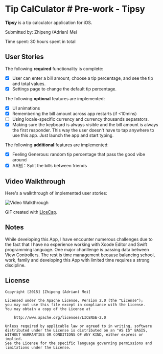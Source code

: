 # Tip CalCulator # Pre-work - Tipsy

**Tipsy** is a tip calculator application for iOS.

Submitted by: Zhipeng (Adrian) Mei

Time spent: 30 hours spent in total

## User Stories

The following **required** functionality is complete:

* [x] User can enter a bill amount, choose a tip percentage, and see the tip and total values.
* [x] Settings page to change the default tip percentage.

The following **optional** features are implemented:
* [x] UI animations
* [x] Remembering the bill amount across app restarts (if <10mins)
* [ ] Using locale-specific currency and currency thousands separators.
* [x] Making sure the keyboard is always visible and the bill amount is always the first responder. This way the user doesn't have to tap anywhere to use this app. Just launch the app and start typing.

The following **additional** features are implemented:

- [x] Feeling Generous: random tip percentage that pass the good vibe around
- [x] AA制：Split the bills between friends

## Video Walkthrough 

Here's a walkthrough of implemented user stories:

<img src='http://i.imgur.com/PRVRGyd.gif' title='Video Walkthrough' width='' alt='Video Walkthrough' />

GIF created with [LiceCap](http://www.cockos.com/licecap/).

## Notes

While developing this App, I have encounter numerous challenges due to the fact that I have no experience working with Xcode Editor and Swift programming language. One major chanllenge is passing data between View Controllers. The rest is time management because balancing school, work, family and developing this App with limited time requires a strong discipline.

## License

    Copyright [2015] [Zhipeng (Adrian) Mei]

    Licensed under the Apache License, Version 2.0 (the "License");
    you may not use this file except in compliance with the License.
    You may obtain a copy of the License at

        http://www.apache.org/licenses/LICENSE-2.0

    Unless required by applicable law or agreed to in writing, software
    distributed under the License is distributed on an "AS IS" BASIS,
    WITHOUT WARRANTIES OR CONDITIONS OF ANY KIND, either express or implied.
    See the License for the specific language governing permissions and
    limitations under the License.
